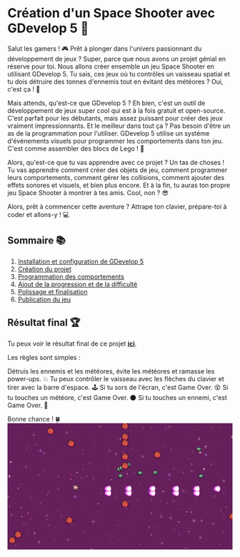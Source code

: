 # Création d'un Space Shooter avec GDevelop 5 🚀

Salut les gamers ! 🎮 Prêt à plonger dans l'univers passionnant du développement de jeux ? Super, parce que nous avons un projet génial en réserve pour toi. Nous allons créer ensemble un jeu Space Shooter en utilisant GDevelop 5. Tu sais, ces jeux où tu contrôles un vaisseau spatial et tu dois détruire des tonnes d'ennemis tout en évitant des météores ? Oui, c'est ça ! 🌠

Mais attends, qu'est-ce que GDevelop 5 ? Eh bien, c'est un outil de développement de jeux super cool qui est à la fois gratuit et open-source. C'est parfait pour les débutants, mais assez puissant pour créer des jeux vraiment impressionnants. Et le meilleur dans tout ça ? Pas besoin d'être un as de la programmation pour l'utiliser. GDevelop 5 utilise un système d'événements visuels pour programmer les comportements dans ton jeu. C'est comme assembler des blocs de Lego ! 🧱

Alors, qu'est-ce que tu vas apprendre avec ce projet ? Un tas de choses ! Tu vas apprendre comment créer des objets de jeu, comment programmer leurs comportements, comment gérer les collisions, comment ajouter des effets sonores et visuels, et bien plus encore. Et à la fin, tu auras ton propre jeu Space Shooter à montrer à tes amis. Cool, non ? 😎

Alors, prêt à commencer cette aventure ? Attrape ton clavier, prépare-toi à coder et allons-y ! 💻

## Sommaire 📚

1. [Installation et configuration de GDevelop 5](instructions/01_preparation.md)
2. [Création du projet](instructions/02_creation_des_objets.md)
3. [Programmation des comportements](instructions/03_programmation_comportements.md)
4. [Ajout de la progression et de la difficulté](instructions/04_progression_difficulte.md)
5. [Polissage et finalisation](instructions/05_polissage_finalisation.md)
6. [Publication du jeu](instructions/06_publication.md)

## Résultat final 🏆

Tu peux voir le résultat final de ce projet **[ici](https://gd.games/alor_/codegaming-space-shooter)**.

Les règles sont simples :

Détruis les ennemis et les météores, évite les météores et ramasse les power-ups. 💥
Tu peux contrôler le vaisseau avec les flèches du clavier et tirer avec la barre d'espace. 🕹️
Si tu sors de l'écran, c'est Game Over. 😵
Si tu touches un météore, c'est Game Over. 🌑
Si tu touches un ennemi, c'est Game Over. 👾

Bonne chance ! 🍀
![Space-shooter](image.png)
